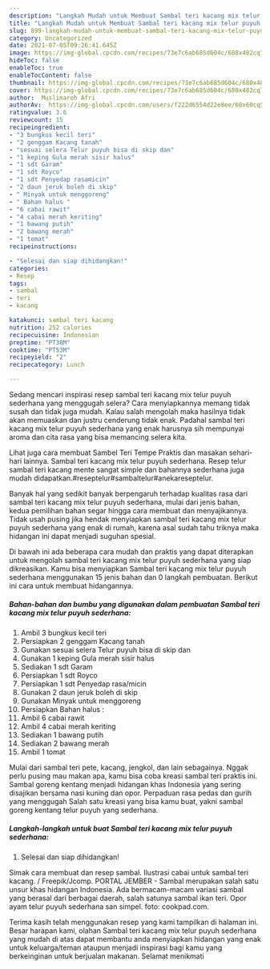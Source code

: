 ```yaml
---
description: "Langkah Mudah untuk Membuat Sambal teri kacang mix telur puyuh sederhana, Lezat Sekali"
title: "Langkah Mudah untuk Membuat Sambal teri kacang mix telur puyuh sederhana, Lezat Sekali"
slug: 899-langkah-mudah-untuk-membuat-sambal-teri-kacang-mix-telur-puyuh-sederhana-lezat-sekali
category: Uncategorized
date: 2021-07-05T09:26:41.645Z
image: https://img-global.cpcdn.com/recipes/73e7c6ab685d604c/680x482cq70/sambal-teri-kacang-mix-telur-puyuh-sederhana-foto-resep-utama.jpg
hideToc: false
enableToc: true
enableTocContent: false
thumbnail: https://img-global.cpcdn.com/recipes/73e7c6ab685d604c/680x482cq70/sambal-teri-kacang-mix-telur-puyuh-sederhana-foto-resep-utama.jpg
cover: https://img-global.cpcdn.com/recipes/73e7c6ab685d604c/680x482cq70/sambal-teri-kacang-mix-telur-puyuh-sederhana-foto-resep-utama.jpg
author:  Muslimaroh Afri
authorAv:  https://img-global.cpcdn.com/users/f222d6554d22e8ee/60x60cq50/avatar.jpg
ratingvalue: 3.6
reviewcount: 15
recipeingredient:
- "3 bungkus kecil teri"
- "2 genggam Kacang tanah"
- "sesuai selera Telur puyuh bisa di skip dan"
- "1 keping Gula merah sisir halus"
- "1 sdt Garam"
- "1 sdt Royco"
- "1 sdt Penyedap rasamicin"
- "2 daun jeruk boleh di skip"
- " Minyak untuk menggoreng"
- " Bahan halus "
- "6 cabai rawit"
- "4 cabai merah keriting"
- "1 bawang putih"
- "2 bawang merah"
- "1 tomat"
recipeinstructions:

- "Selesai dan siap dihidangkan!"
categories:
- Resep
tags:
- sambal
- teri
- kacang

katakunci: sambal teri kacang 
nutrition: 252 calories
recipecuisine: Indonesian
preptime: "PT38M"
cooktime: "PT53M"
recipeyield: "2"
recipecategory: Lunch

---
```



Sedang mencari inspirasi resep sambal teri kacang mix telur puyuh sederhana yang menggugah selera? Cara menyiapkannya memang tidak susah dan tidak juga mudah. Kalau salah mengolah maka hasilnya tidak akan memuaskan dan justru cenderung tidak enak. Padahal sambal teri kacang mix telur puyuh sederhana yang enak harusnya sih mempunyai aroma dan cita rasa yang bisa memancing selera kita.


Lihat juga cara membuat Sambel Teri Tempe Praktis dan masakan sehari-hari lainnya. Sambal teri kacang mix telur puyuh sederhana. Resep telur sambal teri kacang mente sangat simple dan bahannya sederhana juga mudah didapatkan.#reseptelur#sambaltelur#anekareseptelur.

Banyak hal yang sedikit banyak berpengaruh terhadap kualitas rasa dari sambal teri kacang mix telur puyuh sederhana, mulai dari jenis bahan, kedua pemilihan bahan segar hingga cara membuat dan menyajikannya. Tidak usah pusing jika hendak menyiapkan sambal teri kacang mix telur puyuh sederhana yang enak di rumah, karena asal sudah tahu triknya maka hidangan ini dapat menjadi suguhan spesial.


Di bawah ini ada beberapa cara mudah dan praktis yang dapat diterapkan untuk mengolah sambal teri kacang mix telur puyuh sederhana yang siap dikreasikan. Kamu bisa menyiapkan Sambal teri kacang mix telur puyuh sederhana menggunakan 15 jenis bahan dan 0 langkah pembuatan. Berikut ini cara untuk membuat hidangannya.

<!--inarticleads1-->

##### Bahan-bahan dan bumbu yang digunakan dalam pembuatan Sambal teri kacang mix telur puyuh sederhana:

1. Ambil 3 bungkus kecil teri
1. Persiapkan 2 genggam Kacang tanah
1. Gunakan sesuai selera Telur puyuh bisa di skip dan
1. Gunakan 1 keping Gula merah sisir halus
1. Sediakan 1 sdt Garam
1. Persiapkan 1 sdt Royco
1. Persiapkan 1 sdt Penyedap rasa/micin
1. Gunakan 2 daun jeruk boleh di skip
1. Gunakan  Minyak untuk menggoreng
1. Persiapkan  Bahan halus :
1. Ambil 6 cabai rawit
1. Ambil 4 cabai merah keriting
1. Sediakan 1 bawang putih
1. Sediakan 2 bawang merah
1. Ambil 1 tomat


Mulai dari sambal teri pete, kacang, jengkol, dan lain sebagainya. Nggak perlu pusing mau makan apa, kamu bisa coba kreasi sambal teri praktis ini. Sambal goreng kentang menjadi hidangan khas Indonesia yang sering disajikan bersama nasi kuning dan opor. Perpaduan rasa pedas dan gurih yang menggugah Salah satu kreasi yang bisa kamu buat, yakni sambal goreng kentang telur puyuh yang sederhana. 

<!--inarticleads2-->

##### Langkah-langkah untuk buat Sambal teri kacang mix telur puyuh sederhana:


1. Selesai dan siap dihidangkan!

Simak cara membuat dan resep sambal. Ilustrasi cabai untuk sambal teri kacang. / Freepik/Jcomp. PORTAL JEMBER - Sambal merupakan salah satu unsur khas hidangan Indonesia. Ada bermacam-macam variasi sambal yang berasal dari berbagai daerah, salah satunya sambal ikan teri. Opor ayam telur puyuh sederhana san simpel. foto: cookpad.com. 

Terima kasih telah menggunakan resep yang kami tampilkan di halaman ini. Besar harapan kami, olahan Sambal teri kacang mix telur puyuh sederhana yang mudah di atas dapat membantu anda menyiapkan hidangan yang enak untuk keluarga/teman ataupun menjadi inspirasi bagi kamu yang berkeinginan untuk berjualan makanan. Selamat menikmati
